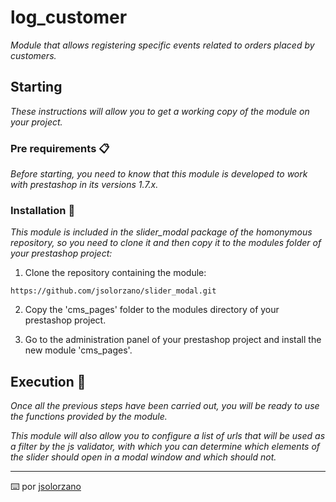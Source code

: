 # log_customer

_Module that allows registering specific events related to orders placed by customers._

## Starting

_These instructions will allow you to get a working copy of the module on your project._


### Pre requirements 📋

_Before starting, you need to know that this module is developed to work with prestashop in its versions 1.7.x._


### Installation 🔧

_This module is included in the slider_modal package of the homonymous repository, so you need to clone it and then copy it to the modules folder of your prestashop project:_

1. Clone the repository containing the module:

```
https://github.com/jsolorzano/slider_modal.git
```

2. Copy the 'cms_pages' folder to the modules directory of your prestashop project.

3. Go to the administration panel of your prestashop project and install the new module 'cms_pages'.



## Execution 🚀

_Once all the previous steps have been carried out, you will be ready to use the functions provided by the module._

_This module will also allow you to configure a list of urls that will be used as a filter by the js validator, with which you can determine which elements of the slider should open in a modal window and which should not._



---
⌨️ por [jsolorzano](https://github.com/jsolorzano)
